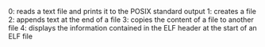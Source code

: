 0: reads a text file and prints it to the POSIX standard output
1: creates a file
2: appends text at the end of a file
3: copies the content of a file to another file
4: displays the information contained in the ELF header at the start of an ELF file
